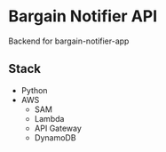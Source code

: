 # Bargain Notifier API
Backend for bargain-notifier-app
## Stack
- Python
- AWS
  - SAM
  - Lambda
  - API Gateway
  - DynamoDB
